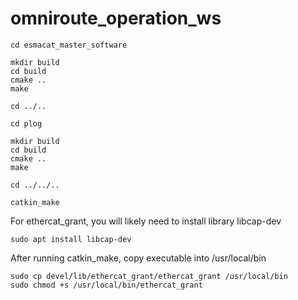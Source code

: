 # omniroute_operation_ws

```
cd esmacat_master_software

mkdir build
cd build
cmake ..
make

cd ../..

cd plog

mkdir build
cd build
cmake ..
make

cd ../../..

catkin_make
```
For ethercat_grant, you will likely need to install library libcap-dev
```
sudo apt install libcap-dev
```
After running catkin_make, copy executable into /usr/local/bin
```
sudo cp devel/lib/ethercat_grant/ethercat_grant /usr/local/bin
sudo chmod +s /usr/local/bin/ethercat_grant
```


